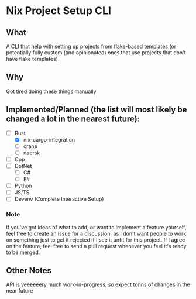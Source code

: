 # Nix Project Setup CLI

## What
A CLI that help with setting up projects from flake-based templates (or potentially fully custom (and opinionated) ones that use projects that don't have flake templates)

## Why
Got tired doing these things manually

## Implemented/Planned (the list will most likely be changed a lot in the nearest future):
- [ ] Rust
  - [x] nix-cargo-integration
  - [ ] crane
  - [ ] naersk
- [ ] Cpp
- [ ] DotNet
  - [ ] C#
  - [ ] F#
- [ ] Python
- [ ] JS/TS
- [ ] Devenv (Complete Interactive Setup)

### Note
If you've got ideas of what to add, or want to implement a feature yourself, feel free to create an issue for a discussion, as I don't want people to work on 
something just to get it rejected if I see it unfit for this project. If I agree on the feature, feel free to send a pull request whenever you feel it's ready to be merged.

## Other Notes
API is veeeeeery much work-in-progress, so expect tonns of changes in the near future
